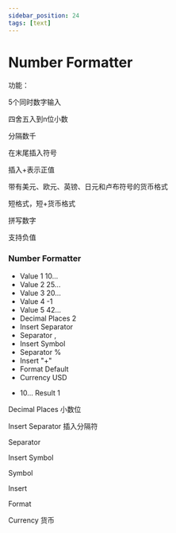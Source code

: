 ```yaml
---
sidebar_position: 24
tags: [text]
---
```


# Number Formatter

功能：

5个同时数字输入

四舍五入到n位小数

分隔数千

在末尾插入符号

插入+表示正值

带有美元、欧元、英镑、日元和卢布符号的货币格式

短格式，短+货币格式

拼写数字

支持负值

<div className="patch-container">
    <div className="patch processor">
        <h3>Number Formatter</h3>
        <ul className="inputs">
            <li>Value 1 <span>10...</span></li>
            <li>Value 2 <span>25...</span></li>
            <li>Value 3 <span>20...</span></li>
            <li>Value 4 <span>-1</span></li>
            <li>Value 5 <span>42...</span></li>
            <li>Decimal Places <span>2</span></li>
            <li>Insert Separator <span className="checkbox-off"></span></li>
            <li>Separator <span>,</span></li>
            <li>Insert Symbol <span className="checkbox-off"></span></li>
            <li>Separator <span>%</span></li>
            <li>Insert "+" <span className="checkbox-off"></span></li>
            <li>Format <span>Default</span></li>
            <li>Currency <span>USD</span></li>
        </ul>
        <ul className="outputs">
            <li><span>10...</span> Result 1</li>
        </ul>
    </div>
</div>

Decimal Places 小数位

Insert Separator 插入分隔符

Separator

Insert Symbol

Symbol

Insert

Format

Currency 货币
